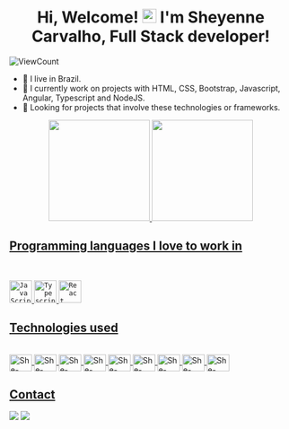 <h1 align="center">
  Hi, Welcome! <img src="https://media.giphy.com/media/hvRJCLFzcasrR4ia7z/giphy.gif" width="25px">
  I'm Sheyenne Carvalho, Full Stack developer!
</h1>

![ViewCount](https://views.whatilearened.today/views/github/sheycarvalho/views.svg)

- 🔭 I live in Brazil.  
- 🌱 I currently work on projects with HTML, CSS, Bootstrap, Javascript, Angular, Typescript and NodeJS.
- 👯 Looking for projects that involve these technologies or frameworks.

<div align="center">
  <a href="https://github.com/sheycarvalho">
  <img height="180em" src="https://github-readme-stats.vercel.app/api?username=sheycarvalho&show_icons=true&theme=radical&include_all_commits=true&count_private=true"/>
  <img height="180em" src="https://github-readme-stats.vercel.app/api/top-langs/?username=sheycarvalho&layout=compact&langs_count=7&theme=radical"/>
</div>
  
## Programming languages I love to work in
  <div style="display: inline_block"><br>

<code><img width="40px" src="https://cdn.jsdelivr.net/gh/devicons/devicon/icons/javascript/javascript-original.svg" title = "JavaScript"/></code>
<code><img width="40px" src="https://cdn.jsdelivr.net/gh/devicons/devicon/icons/typescript/typescript-original.svg" title = "Typescript"/></code>
<code><img width="40px" src="https://cdn.jsdelivr.net/gh/devicons/devicon/icons/react/react-original.svg" title = "React"/></code> 
  
  ## Technologies used
<div style="display: inline_block"><br>
  <img align="center" alt="She-HTML" height="30" width="40" src="https://cdn.jsdelivr.net/gh/devicons/devicon/icons/html5/html5-plain-wordmark.svg" />
  <img align="center" alt="She-HTML" height="30" width="40" src="https://cdn.jsdelivr.net/gh/devicons/devicon/icons/css3/css3-plain-wordmark.svg" />
  <img align="center" alt="She-HTML" height="30" width="40" src="https://cdn.jsdelivr.net/gh/devicons/devicon/icons/bootstrap/bootstrap-plain-wordmark.svg" />
  <img align="center" alt="She-HTML" height="30" width="40" src="https://cdn.jsdelivr.net/gh/devicons/devicon/icons/angularjs/angularjs-plain.svg" />
  <img align="center" alt="She-HTML" height="30" width="40" src="https://cdn.jsdelivr.net/gh/devicons/devicon/icons/typescript/typescript-original.svg" />
  <img align="center" alt="She-HTML" height="30" width="40" src="https://cdn.jsdelivr.net/gh/devicons/devicon/icons/react/react-original-wordmark.svg" />
  <img align="center" alt="She-HTML" height="30" width="40" src="https://cdn.jsdelivr.net/gh/devicons/devicon/icons/javascript/javascript-original.svg" />
  <img align="center" alt="She-HTML" height="30" width="40" src="https://cdn.jsdelivr.net/gh/devicons/devicon/icons/vscode/vscode-original.svg" />   
  <img align="center" alt="She-HTML" height="30" width="40" src="https://cdn.jsdelivr.net/gh/devicons/devicon/icons/figma/figma-original.svg"/>
</div>
  
  ##  Contact
 
<div>
  <a href="https://www.linkedin.com/in/sheyenne-carvalho-114712a2/" target="_blank"><img src="https://img.shields.io/badge/LinkedIn-0077B5?style=for-the-badge&logo=linkedin&logoColor=white" target="_blank"></a>
  <a href = "mailto:ennecarvalho22@gmail.com"><img src="https://img.shields.io/badge/-Gmail-%23333?style=for-the-badge&logo=gmail&logoColor=white" target="_blank"></a>
</div>
